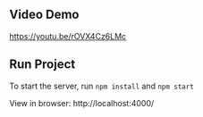 ## Video Demo
https://youtu.be/rOVX4Cz6LMc

## Run Project

To start the server, run `npm install` and `npm start`

View in browser: http://localhost:4000/
